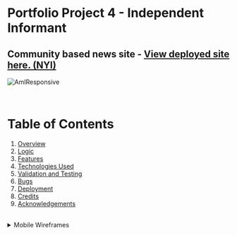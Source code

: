 # **Portfolio Project 4 - Independent Informant**
## Community based news site - <a href="#" target="_blank">View deployed site here. (NYI)</a>

![AmIResponsive](assets/images/readme/amiresponsive.jpg) 

<br>

# Table of Contents

1. [Overview](#overview-)
2. [Logic](#logic-)
3. [Features](#features-)
4. [Technologies Used](#technologies-used-)
5. [Validation and Testing](#validation-and-testing-)
6. [Bugs](#bugs-)
7. [Deployment](#deployment-)
8. [Credits](#credits-)
9. [Acknowledgements](#acknowledgements-)

<br>

<details>
<summary>Mobile Wireframes</summary>

![Wireframe - List View](assets/images/readme/flowchart.jpg)
</details>

<br>